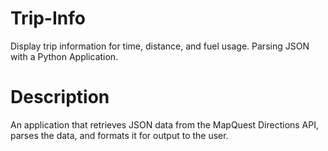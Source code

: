 # Trip-Info
Display trip information for time, distance, and fuel usage.
Parsing JSON with a Python Application.

# Description
An application that retrieves JSON data from the MapQuest Directions API, parses
the data, and formats it for output to the user.


